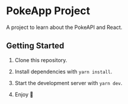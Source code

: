 # PokeApp Project

A project to learn about the PokeAPI and React.

## Getting Started

1. Clone this repository.

2. Install dependencies with `yarn install`.

3. Start the development server with `yarn dev`.

4. Enjoy 🥳
